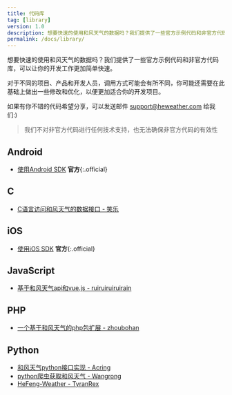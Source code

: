 ```yaml
---
title: 代码库
tag: [library]
version: 1.0
description: 想要快速的使用和风天气的数据吗？我们提供了一些官方示例代码和非官方代码库，可以让你的开发工作更加简单快速。
permalink: /docs/library/
---
```


想要快速的使用和风天气的数据吗？我们提供了一些官方示例代码和非官方代码库，可以让你的开发工作更加简单快速。

对于不同的项目、产品和开发人员，调用方式可能会有所不同，你可能还需要在此基础上做出一些修改和优化，以便更加适合你的开发项目。

如果有你不错的代码希望分享，可以发送邮件 <support@heweather.com> 给我们:)

> 我们不对非官方代码进行任何技术支持，也无法确保非官方代码的有效性

## Android

- [使用Android SDK](/docs/sdk/android) **官方**{:.official}

## C

- [C语言访问和风天气的数据接口 - 笑乐](https://github.com/xlofhappy/heweather-api-c)

## iOS

- [使用iOS SDK](/docs/sdk/ios) **官方**{:.official}

## JavaScript

- [基于和风天气api和vue.js - ruiruiruiruirain](https://github.com/ruiruiruiruirain/myweather) 

## PHP

- [一个基于和风天气的php包扩展 - zhoubohan](https://github.com/zhoubohan/weather)

## Python

- [和风天气python接口实现 - Acring](https://github.com/Acring/HeWeather) 
- [python爬虫获取和风天气 - Wangrong](https://github.com/waro163/Crawling-weather)
- [HeFeng-Weather - TyranRex](https://github.com/TyranRex/HeFeng-Weather)
